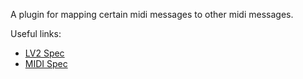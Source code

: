 A plugin for mapping certain midi messages to other midi messages.

Useful links:

- [LV2 Spec](https://lv2plug.in)
- [MIDI Spec](https://www.midi.org/specifications/midi-2-0-specifications/ump-protocol-specifications)
